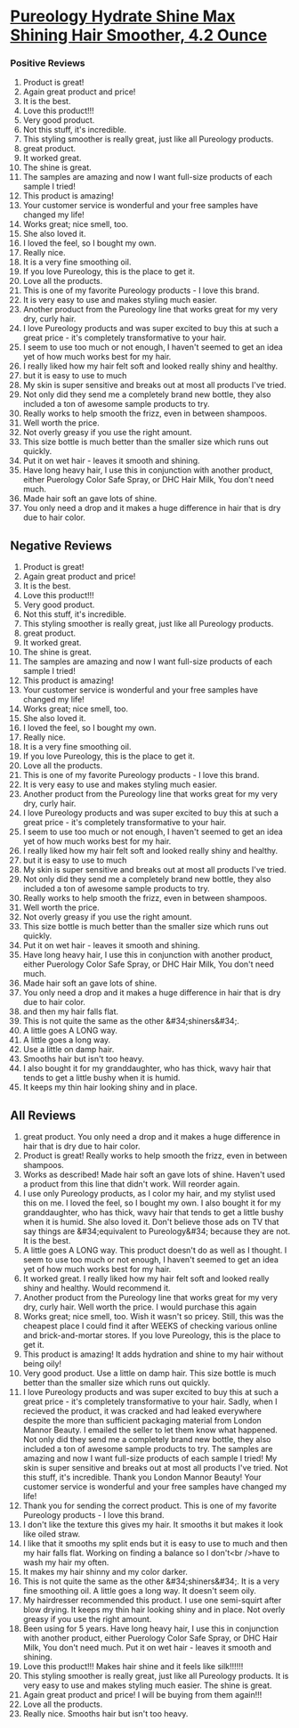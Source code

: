 # [Pureology Hydrate Shine Max Shining Hair Smoother, 4.2 Ounce](https://products.checkmycream.com/products/Pureology-Hydrate-Shine-Max-Shining-Hair-Smoother-4.2-Ounce.html)

### Positive Reviews

<ol>
      <li>Product is great!  </li>
      <li>Again great product and price!  </li>
      <li>It is the best.</li>
      <li>Love this product!!!  </li>
      <li>Very good product.</li>
      <li>Not this stuff, it&#x27;s incredible.</li>
      <li>This styling smoother is really great, just like all Pureology products.  </li>
      <li>great product.  </li>
      <li>It worked great.  </li>
      <li>The shine is great.</li>
      <li>The samples are amazing and now I want full-size products of each sample I tried!</li>
      <li>This product is amazing!  </li>
      <li>Your customer service is wonderful and your free samples have changed my life!</li>
      <li>Works great; nice smell, too.  </li>
      <li>She also loved it.</li>
      <li>I loved the feel, so I bought my own.</li>
      <li>Really nice.</li>
      <li>It is a very fine smoothing oil.</li>
      <li>If you love Pureology, this is the place to get it.</li>
      <li>Love all the products.</li>
      <li>This is one of my favorite Pureology products - I love this brand.</li>
      <li>It is very easy to use and makes styling much easier.  </li>
      <li>Another product from the Pureology line that works great for my very dry, curly hair.</li>
      <li>I love Pureology products and was super excited to buy this at such a great price - it&#x27;s completely transformative to your hair.</li>
      <li>I seem to use too much or not enough, I haven&#x27;t seemed to get an idea yet of how much works best for my hair.</li>
      <li>I really liked how my hair felt soft and looked really shiny and healthy.  </li>
      <li>but it is easy to use to much</li>
      <li>My skin is super sensitive and breaks out at most all products I&#x27;ve tried.</li>
      <li>Not only did they send me a completely brand new bottle, they also included a ton of awesome sample products to try.</li>
      <li>Really works to help smooth the frizz, even in between shampoos.</li>
      <li>Well worth the price.</li>
      <li>Not overly greasy if you use the right amount.</li>
      <li>This size bottle is much better than the smaller size which runs out quickly.</li>
      <li>Put it on wet hair - leaves it smooth and shining.</li>
      <li>Have long heavy hair, I use this in conjunction with another product,  either Puerology Color Safe Spray,  or DHC Hair Milk,  You don&#x27;t need much.  </li>
      <li>Made hair soft an gave lots of shine.</li>
      <li>You only need a drop and it makes a huge difference in hair that is dry due to hair color.</li>
</ol>


<h2>Negative Reviews</h2>
<ol>
<li> Product is great!  </li>
<li> Again great product and price!  </li>
<li> It is the best.</li>
<li> Love this product!!!  </li>
<li> Very good product.</li>
<li> Not this stuff, it&#x27;s incredible.</li>
<li> This styling smoother is really great, just like all Pureology products.  </li>
<li> great product.  </li>
<li> It worked great.  </li>
<li> The shine is great.</li>
<li> The samples are amazing and now I want full-size products of each sample I tried!</li>
<li> This product is amazing!  </li>
<li> Your customer service is wonderful and your free samples have changed my life!</li>
<li> Works great; nice smell, too.  </li>
<li> She also loved it.</li>
<li> I loved the feel, so I bought my own.</li>
<li> Really nice.</li>
<li> It is a very fine smoothing oil.</li>
<li> If you love Pureology, this is the place to get it.</li>
<li> Love all the products.</li>
<li> This is one of my favorite Pureology products - I love this brand.</li>
<li> It is very easy to use and makes styling much easier.  </li>
<li> Another product from the Pureology line that works great for my very dry, curly hair.</li>
<li> I love Pureology products and was super excited to buy this at such a great price - it&#x27;s completely transformative to your hair.</li>
<li> I seem to use too much or not enough, I haven&#x27;t seemed to get an idea yet of how much works best for my hair.</li>
<li> I really liked how my hair felt soft and looked really shiny and healthy.  </li>
<li> but it is easy to use to much</li>
<li> My skin is super sensitive and breaks out at most all products I&#x27;ve tried.</li>
<li> Not only did they send me a completely brand new bottle, they also included a ton of awesome sample products to try.</li>
<li> Really works to help smooth the frizz, even in between shampoos.</li>
<li> Well worth the price.</li>
<li> Not overly greasy if you use the right amount.</li>
<li> This size bottle is much better than the smaller size which runs out quickly.</li>
<li> Put it on wet hair - leaves it smooth and shining.</li>
<li> Have long heavy hair, I use this in conjunction with another product,  either Puerology Color Safe Spray,  or DHC Hair Milk,  You don&#x27;t need much.  </li>
<li> Made hair soft an gave lots of shine.</li>
<li> You only need a drop and it makes a huge difference in hair that is dry due to hair color.</li>
<li> and then my hair falls flat.  </li>
<li> This is not quite the same as the other &amp;#34;shiners&amp;#34;.</li>
<li> A little goes A LONG way.  </li>
<li> A little goes a long way.</li>
<li> Use a little on damp hair.</li>
<li> Smooths hair but isn&#x27;t too heavy.</li>
<li> I also bought it for my granddaughter, who has thick, wavy hair that tends to get a little bushy when it is humid.</li>
<li> It keeps my thin hair looking shiny and in place.</li>
</ol>

<h2>All Reviews</h2>

<ol>
    <li> great product.  You only need a drop and it makes a huge difference in hair that is dry due to hair color.</li>
    <li> Product is great!  Really works to help smooth the frizz, even in between shampoos.</li>
    <li> Works as described! Made hair soft an gave lots of shine. Haven&#x27;t used a product from this line that didn&#x27;t work. Will reorder again.</li>
    <li> I use only Pureology products, as I color my hair, and my stylist used this on me. I loved the feel, so I bought my own. I also bought it for my granddaughter, who has thick, wavy hair that tends to get a little bushy when it is humid. She also loved it. Don&#x27;t believe those ads on TV that say things are &amp;#34;equivalent to Pureology&amp;#34; because they are not. It is the best.</li>
    <li> A little goes A LONG way.  This product doesn&#x27;t do as well as I thought.  I seem to use too much or not enough, I haven&#x27;t seemed to get an idea yet of how much works best for my hair.</li>
    <li> It worked great.  I really liked how my hair felt soft and looked really shiny and healthy.  Would recommend it.</li>
    <li> Another product from the Pureology line that works great for my very dry, curly hair. Well worth the price. I would purchase this again</li>
    <li> Works great; nice smell, too.  Wish it wasn&#x27;t so pricey.  Still, this was the cheapest place I could find it after WEEKS of checking various online and brick-and-mortar stores.  If you love Pureology, this is the place to get it.</li>
    <li> This product is amazing!  It adds hydration and shine to my hair without being oily!</li>
    <li> Very good product. Use a little on damp hair. This size bottle is much better than the smaller size which runs out quickly.</li>
    <li> I love Pureology products and was super excited to buy this at such a great price - it&#x27;s completely transformative to your hair. Sadly, when I recieved the product, it was cracked and had leaked everywhere despite the more than sufficient packaging material from London Mannor Beauty. I emailed the seller to let them know what happened. Not only did they send me a completely brand new bottle, they also included a ton of awesome sample products to try. The samples are amazing and now I want full-size products of each sample I tried! My skin is super sensitive and breaks out at most all products I&#x27;ve tried. Not this stuff, it&#x27;s incredible. Thank you London Mannor Beauty! Your customer service is wonderful and your free samples have changed my life!</li>
    <li> Thank you for sending the correct product. This is one of my favorite Pureology products - I love this brand.</li>
    <li> I don&#x27;t like the texture this gives my hair.  It smooths it but makes it look like oiled straw.</li>
    <li> I like that it smooths my split ends but it is easy to use to much and then my hair falls flat.  Working on finding a balance so I don&#x27;t&lt;br /&gt;have to wash my hair my often.</li>
    <li> It makes my hair shinny and my color darker.</li>
    <li> This is not quite the same as the other &amp;#34;shiners&amp;#34;. It is a very fine smoothing oil. A little goes a long way. It doesn&#x27;t seem oily.</li>
    <li> My hairdresser recommended this product. I use one semi-squirt after blow drying. It keeps my thin hair looking shiny and in place. Not overly greasy if you use the right amount.</li>
    <li> Been using for 5 years. Have long heavy hair, I use this in conjunction with another product,  either Puerology Color Safe Spray,  or DHC Hair Milk,  You don&#x27;t need much.  Put it on wet hair - leaves it smooth and shining.</li>
    <li> Love this product!!!  Makes hair shine and it feels like silk!!!!!!</li>
    <li> This styling smoother is really great, just like all Pureology products.  It is very easy to use and makes styling much easier.  The shine is great.</li>
    <li> Again great product and price!  I will be buying from them again!!!</li>
    <li> Love all the products.</li>
    <li> Really nice. Smooths hair but isn&#x27;t too heavy.</li>
</ol>




